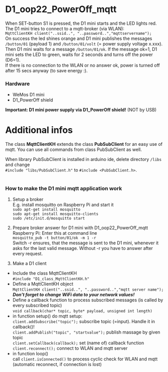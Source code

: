 # D1_oop22_PowerOff_mqtt
When SET-button S1 is pressed, the D1 mini starts and the LED lights red. The D1 mini tries to connect to a mqtt-broker (via WLAN):   
`MqttClientKH client("..ssid..", "..password..","mqttservername");`   
On success the led shines orange and D1 mini publishes the messages `/button/01` (payload 1) and `/button/01/volt` (= power supply voltage x.xxx).   
Then D1 mini waits for a message `/button/01/ok`. If the message ok=1, D1 mini sets the LED to green, waits for 2 seconds and turns off the power (D6=1).   
If there is no connection to the WLAN or no answer ok, power is turned off after 15 secs anyway (to save energy :).

### Hardware
* WeMos D1 mini
* D1_PowerOff shield   

**Important: D1 mini power supply via D1_PowerOff shield!** (NOT by USB)
&nbsp;

# Additional infos
The class **MqttClientKH** extends the class **PubSubClient** for an easy use of mqtt. You can use all commands from class PubSubClient as well.

When library PubSubClient is installed in arduino ide, delete directory `/libs` and change   
`#include "libs/PubSubClient.h"` to `#include <PubSubClient.h>`.   
&nbsp;   
   
### How to make the D1 mini mqtt application work
1. Setup a broker  
E.g. install mosquitto on Raspberry Pi and start it  
`sudo apt-get install mosquitto`  
`sudo apt-get install mosquitto-clients`  
`sudo /etc/init.d/mosquitto start`  

2. Prepare broker answer for D1 mini with D1_oop22_PowerOff_mqtt
Raspberry Pi: Enter this at command line   
`mosquitto_pub -t button/01/ok -m 1 -r`   
Switch -r ensures, that the message is sent to the D1 mini, whenever it asks for the last valid message. Without -r you have to answer after every request.

3. Make a D1 client
* Include the class MqttClientKH  
  `#include "D1_class_MqttClientKH.h"`  
* Define a MqttClientKH object  
  `MqttClientKH client("..ssid..", "..password..","mqtt server name");`  
__*Don't forget to change WiFi data to your network values!*__
* Define a callback function to process subscribed messages (is called by every subscribed topic)  
  `void callback(char* topic, byte* payload, unsigned int length)`  
* in function setup() do mqtt setup:  
  `client.addSubscribe("topic");` subscribe topic (=input). Handle it in  callback()!  
  `client.addPublish("topic", "startvalue");` publish massage by given topic  
  `client.setCallback(callback);` set (name of) callback function  
  `client.reconnect();` connect to WLAN and mqtt server  
* in function loop()  
  call `client.isConnected()` to process cyclic check for WLAN and mqtt (automatic reconnect, if connection is lost)  